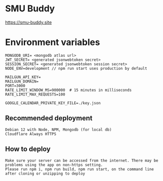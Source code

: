 # SMU Buddy
https://smu-buddy.site
# Environment variables
```
MONGODB_URI= <mongodb atlas url>
JWT_SECRET= <generated jsonwebtoken secret>
SESSION_SECRET= <generated jsonwebtoken session secret>
NODE_ENV=development // npm run start uses production by default

MAILGUN_API_KEY=
MAILGUN_DOMAIN=
PORT=3000
RATE_LIMIT_WINDOW_MS=900000  # 15 minutes in milliseconds
RATE_LIMIT_MAX_REQUESTS=100

GOOGLE_CALENDAR_PRIVATE_KEY_FILE=./key.json

```
## Recommended deployment
```
Debian 12 with Node, NPM, Mongodb (for local db)
Cloudflare Always HTTPS
```
## How to deploy
```
Make sure your server can be accessed from the internet. There may be problems using the app on non-https setting.
Please run npm i, npm run build, npm run start, on the command line after cloning or unzipping to deploy
```
